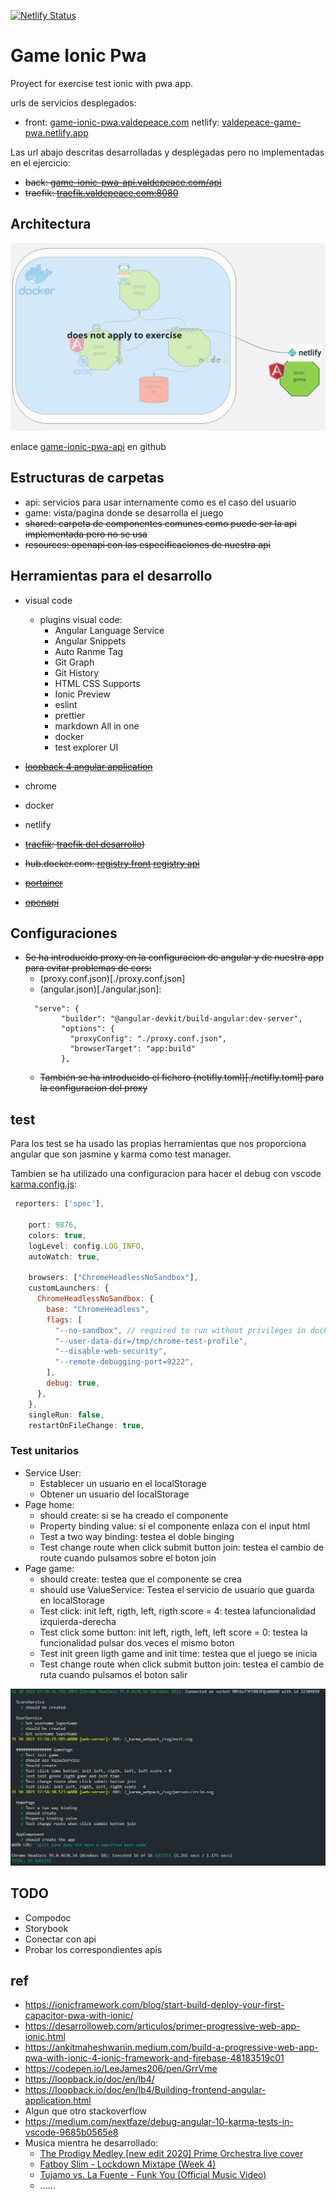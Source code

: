 [![Netlify Status](https://api.netlify.com/api/v1/badges/4eb17a35-0aac-473c-a2e1-8e38b1e1211b/deploy-status)](https://app.netlify.com/sites/valdepeace-game-pwa/deploys)

# Game Ionic Pwa

Proyect for exercise test ionic with pwa app.

urls de servicios desplegados:

* front: [game-ionic-pwa.valdepeace.com](https://game-ionic-pwa.valdepeace.com) netlify: [valdepeace-game-pwa.netlify.app ](https://valdepeace-game-pwa.netlify.app/)

Las url abajo descritas desarrolladas y desplegadas pero no implementadas en el ejercicio:

* ~~back: [game-ionic-pwa-api.valdepeace.com/api](https://game-ionic-pwa-api.valdepeace.com/api)~~
* ~~traefik: [traefik.valdepeace.com:8080](https://traefik.valdepeace.com:8080)~~


## Architectura

![arquitectur](./images/new_arquitectura.png)

enlace [game-ionic-pwa-api](https://github.com/valdepeace/game-ionic-pwa-api) en github

## Estructuras de carpetas

* api: servicios para usar internamente como es el caso del usuario
* game: vista/pagina donde se desarrolla el juego
* ~~shared: carpeta de componentes comunes como puede ser la api implementada pero no se usa~~
* ~~resources: openapi con las especificaciones de nuestra api~~

## Herramientas para el desarrollo

* visual code
  * plugins visual code: 
    * Angular Language Service
    * Angular Snippets
    * Auto Ranme Tag
    * Git Graph
    * Git History
    * HTML CSS Supports
    * Ionic Preview
    * eslint
    * prettier
    * markdown All in one
    * docker
    * test explorer UI


* ~~[loopback 4 angular application](https://loopback.io/doc/en/lb4/Building-frontend-angular-application.html)~~
* chrome 
* docker
* netlify
* ~~[traefik](https://doc.traefik.io/traefik/): [traefik del desarrollo](http://traefik.valdepeace.com:8080))~~
* ~~hub.docker.com: [registry front](https://hub.docker.com/r/negrero/gameionicpwa) [registry api](https://hub.docker.com/r/negrero/gameionicpwaapi)~~
* ~~[portainer](https://www.portainer.io/)~~
* ~~[openapi](https://swagger.io/specification/)~~
  

## Configuraciones

* ~~Se ha introducido proxy en la configuracion de angular y de nuestra app para evitar problemas de cors:~~
  * (proxy.conf.json)[./proxy.conf.json]
  * (angular.json)[./angular.json]:
  ```
    "serve": {
          "builder": "@angular-devkit/build-angular:dev-server",
          "options": {
            "proxyConfig": "./proxy.conf.json",
            "browserTarget": "app:build"
          },          
  ```
  * ~~También se ha introducido el fichero (netifly.toml)[./netifly.toml] para la configuracion del proxy~~

## test

Para los test se ha usado las propias herramientas que nos proporciona angular que son jasmine y karma como test manager.

Tambien se ha utilizado una configuracion para hacer el debug con vscode [karma.config.js](./karma.conf.js):

```javascript
 reporters: ['spec'],
    
    port: 9876,
    colors: true,
    logLevel: config.LOG_INFO,
    autoWatch: true,
    
    browsers: ["ChromeHeadlessNoSandbox"],
    customLaunchers: {
      ChromeHeadlessNoSandbox: {
        base: "ChromeHeadless",
        flags: [
          "--no-sandbox", // required to run without privileges in docker
          "--user-data-dir=/tmp/chrome-test-profile",
          "--disable-web-security",
          "--remote-debugging-port=9222",
        ],
        debug: true,
      },
    },
    singleRun: false,
    restartOnFileChange: true,

```

### Test unitarios

* Service User:
  * Establecer un usuario en el localStorage
  * Obtener un usuario del localStorage
* Page home:
  * should create: si se ha creado el componente
  * Property binding value: si el componente enlaza con el input html
  * Test a two way binding: testea el doble binging
  * Test change route when click submit button join: testea el cambio de route cuando pulsamos sobre el boton join
* Page game:
  * should create: testea que el componente se crea
  * should use ValueService: Testea el servicio de usuario que guarda en localStorage
  * Test click: init left, rigth, left, rigth score = 4: testea lafuncionalidad izquierda-derecha
  * Test click some button: init left, rigth, left, left score = 0: testea la funcionalidad pulsar dos veces el mismo boton
  * Test init green ligth game and init time: testea que el juego se inicia
  * Test change route when click submit button join: testea el cambio de ruta cuando pulsamos el boton salir

![testing](./images/testing.png)

## TODO

* Compodoc
* Storybook
* Conectar con api
* Probar los correspondientes apis

## ref

* <https://ionicframework.com/blog/start-build-deploy-your-first-capacitor-pwa-with-ionic/>
* <https://desarrolloweb.com/articulos/primer-progressive-web-app-ionic.html>
* <https://ankitmaheshwariin.medium.com/build-a-progressive-web-app-pwa-with-ionic-4-ionic-framework-and-firebase-48183519c01>
* <https://codepen.io/LeeJames206/pen/GrrVme>
* <https://loopback.io/doc/en/lb4/>
* <https://loopback.io/doc/en/lb4/Building-frontend-angular-application.html>
* Algun que otro stackoverflow
* <https://medium.com/nextfaze/debug-angular-10-karma-tests-in-vscode-9685b0565e8>
* Musica mientra he desarrollado: 
  * [The Prodigy Medley [new edit 2020] Prime Orchestra live cover](https://www.youtube.com/watch?v=Kg-RjuLPqLM)
  * [Fatboy Slim - Lockdown Mixtape (Week 4)](https://www.youtube.com/watch?v=jHBKEr5OMFI)
  * [Tujamo vs. La Fuente - Funk You (Official Music Video)](https://www.youtube.com/watch?v=U8MEWxt4iSw)
  * ......